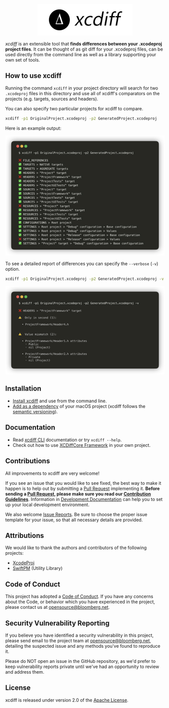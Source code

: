 <p align="center">
   <img src="Documentation/Resources/xcdiff.png" alt="xcdiff logo" />
</p>

*xcdiff* is an extensible tool that **finds differences between your .xcodeproj project files**. It can be thought of as git diff for your .xcodeproj files, can be used directly from the command line as well as a library supporting your own set of tools.

## How to use xcdiff

Running the command `xcdiff` in your project directory will search for two `.xcodeproj` files in this directory and use all of xcdiff's comparators on the projects (e.g. targets, sources and headers).

You can also specify two particular projects for xcdiff to compare.

```sh
xcdiff -p1 OriginalProject.xcodeproj -p2 GeneratedProject.xcodeproj
```

Here is an example output:

<p align="center">
   <img src="Documentation/Resources/xcdiff-demo.png" alt="xcdiff demo" />
</p>

To see a detailed report of differences you can specify the `--verbose` (`-v`) option.

```sh
xcdiff -p1 OriginalProject.xcodeproj -p2 GeneratedProject.xcodeproj -v
```

<p align="center">
   <img src="Documentation/Resources/xcdiff-demo-v.png" alt="xcdiff demo -v" />
</p>

## Installation

- [Install xcdiff](Documentation/Installation.md#CLI) and use from the command line.
- [Add as a dependency](Documentation/Installation.md#Framework) of your macOS project (xcdiff follows the [semantic versioning][3]).

## Documentation

- Read [xcdiff CLI](Documentation/CLI.md) documentation or try `xcdiff --help`.
- Check out how to use [XCDiffCore Framework](Documentation/Framework.md) in your own project.

## Contributions

All improvements to xcdiff are very welcome!

If you see an issue that you would like to see fixed, the best way to make it happen is to help out by submitting a [Pull Request](../../pulls) implementing it. **Before sending a [Pull Request](../../pulls), please make sure you read our [Contribution Guidelines][2]**. Information in [Development Documentation](Documentation/Development.md) can help you to set up your local development environment.

We also welcome [Issue Reports](../../issues). Be sure to choose the proper issue template for your issue, so that all necessary details are provided.

## Attributions

We would like to thank the authors and contributors of the following projects:

- [XcodeProj](https://github.com/tuist/xcodeproj)
- [SwiftPM](https://github.com/apple/swift-package-manager) (Utility Library)

## Code of Conduct

This project has adopted a [Code of Conduct][1].
If you have any concerns about the Code, or behavior which you have experienced
in the project, please contact us at opensource@bloomberg.net.

## Security Vulnerability Reporting

If you believe you have identified a security vulnerability in this project,
please send email to the project team at opensource@bloomberg.net, detailing
the suspected issue and any methods you've found to reproduce it.

Please do NOT open an issue in the GitHub repository, as we'd prefer to keep
vulnerability reports private until we've had an opportunity to review and
address them.

## License

xcdiff is released under version 2.0 of the [Apache License](LICENSE.txt).


[1]: https://github.com/bloomberg/.github/blob/master/CODE_OF_CONDUCT.md
[2]: https://github.com/bloomberg/.github/blob/master/CONTRIBUTING.md
[3]: https://semver.org
